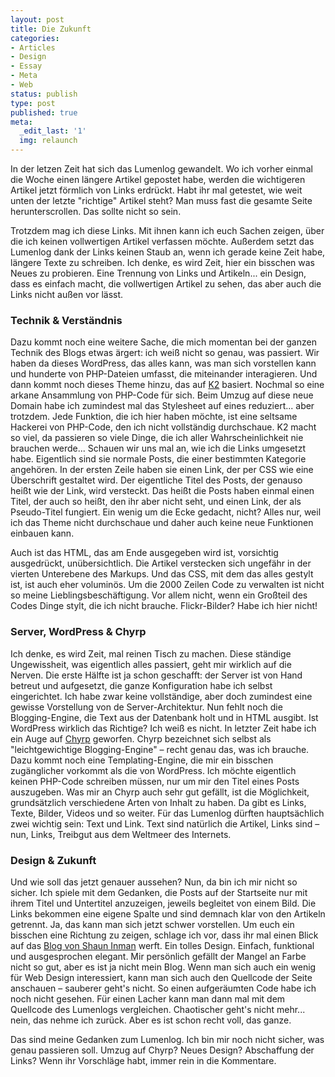 ```yaml
---
layout: post
title: Die Zukunft
categories:
- Articles
- Design
- Essay
- Meta
- Web
status: publish
type: post
published: true
meta:
  _edit_last: '1'
  img: relaunch
---
```

In der letzen Zeit hat sich das Lumenlog gewandelt. Wo ich vorher einmal die Woche einen längere Artikel gepostet habe, werden die wichtigeren Artikel jetzt förmlich von Links erdrückt. Habt ihr mal getestet, wie weit unten der letzte "richtige" Artikel steht? Man muss fast die gesamte Seite herunterscrollen. Das sollte nicht so sein.

Trotzdem mag ich diese Links. Mit ihnen kann ich euch Sachen zeigen, über die ich keinen vollwertigen Artikel verfassen möchte. Außerdem setzt das Lumenlog dank der Links keinen Staub an, wenn ich gerade keine Zeit habe, längere Texte zu schreiben. 
Ich denke, es wird Zeit, hier ein bisschen was Neues zu probieren. Eine Trennung von Links und Artikeln... ein Design, dass es einfach macht, die vollwertigen Artikel zu sehen, das aber auch die Links nicht außen vor lässt.

<h3>Technik & Verständnis</h3>

Dazu kommt noch eine weitere Sache, die mich momentan bei der ganzen Technik des Blogs etwas ärgert: ich weiß nicht so genau, was passiert. Wir haben da dieses WordPress, das alles kann, was man sich vorstellen kann und hunderte von PHP-Dateien umfasst, die miteinander interagieren. Und dann kommt noch dieses Theme hinzu, das auf <a href="http://getk2.com/">K2</a> basiert. Nochmal so eine arkane Ansammlung von PHP-Code für sich. Beim Umzug auf diese neue Domain habe ich zumindest mal das Stylesheet auf eines reduziert... aber trotzdem. Jede Funktion, die ich hier haben möchte, ist eine seltsame Hackerei von PHP-Code, den ich nicht vollständig durchschaue. K2 macht so viel, da passieren so viele Dinge, die ich aller Wahrscheinlichkeit nie brauchen werde...
Schauen wir uns mal an, wie ich die Links umgesetzt habe. Eigentlich sind sie normale Posts, die einer bestimmten Kategorie angehören. In der ersten Zeile haben sie einen Link, der per CSS wie eine Überschrift gestaltet wird. Der eigentliche Titel des Posts, der genauso heißt wie der Link, wird versteckt. Das heißt die Posts haben einmal einen Titel, der auch so heißt, den ihr aber nicht seht, und einen Link, der als Pseudo-Titel fungiert. Ein wenig um die Ecke gedacht, nicht? Alles nur, weil ich das Theme nicht durchschaue und daher auch keine neue Funktionen einbauen kann.

Auch ist das HTML, das am Ende ausgegeben wird ist, vorsichtig ausgedrückt, unübersichtlich. Die Artikel verstecken sich ungefähr in der vierten Unterebene des Markups. Und das CSS, mit dem das alles gestylt ist, ist auch eher voluminös. Um die 2000 Zeilen Code zu verwalten ist nicht so meine Lieblingsbeschäftigung. Vor allem nicht, wenn ein Großteil des Codes Dinge stylt, die ich nicht brauche. Flickr-Bilder? Habe ich hier nicht! 

<h3>Server, WordPress & Chyrp</h3>

Ich denke, es wird Zeit, mal reinen Tisch zu machen. Diese ständige Ungewissheit, was eigentlich alles passiert, geht mir wirklich auf die Nerven. Die erste Hälfte ist ja schon geschafft: der Server ist von Hand betreut und aufgesetzt, die ganze Konfiguration habe ich selbst eingerichtet. Ich habe zwar keine vollständige, aber doch zumindest eine gewisse Vorstellung von de Server-Architektur. Nun fehlt noch die Blogging-Engine, die Text aus der Datenbank holt und in HTML ausgibt. Ist WordPress wirklich das Richtige? Ich weiß es nicht. In letzter Zeit habe ich ein Auge auf <a href="http://chyrp.net/">Chyrp</a> geworfen. Chyrp bezeichnet sich selbst als "leichtgewichtige Blogging-Engine" – recht genau das, was ich brauche.
Dazu kommt noch eine Templating-Engine, die mir ein bisschen zugänglicher vorkommt als die von WordPress. Ich möchte eigentlich keinen PHP-Code schreiben müssen, nur um mir den Titel eines Posts auszugeben. 
Was mir an Chyrp auch sehr gut gefällt, ist die Möglichkeit, grundsätzlich verschiedene Arten von Inhalt zu haben. Da gibt es Links, Texte, Bilder, Videos und so weiter. Für das Lumenlog dürften hauptsächlich zwei wichtig sein: Text und Link. Text sind natürlich die Artikel, Links sind – nun, Links, Treibgut aus dem Weltmeer des Internets.

<h3>Design & Zukunft</h3>

Und wie soll das jetzt genauer aussehen? Nun, da bin ich mir nicht so sicher. Ich spiele mit dem Gedanken, die Posts auf der Startseite nur mit ihrem Titel und Untertitel anzuzeigen, jeweils begleitet von einem Bild. Die Links bekommen eine eigene Spalte und sind demnach klar von den Artikeln getrennt. Ja, das kann man sich jetzt schwer vorstellen. Um euch ein bisschen eine Richtung zu zeigen, schlage ich vor, dass ihr mal einen Blick auf das  <a href="http://shauninman.com/">Blog von Shaun Inman</a> werft. Ein tolles Design. Einfach, funktional und ausgesprochen elegant. Mir persönlich gefällt der Mangel an Farbe nicht so gut, aber es ist ja nicht mein Blog. Wenn man sich auch ein wenig für Web Design interessiert, kann man sich auch den Quellcode der Seite anschauen – sauberer geht's nicht. So einen aufgeräumten Code habe ich noch nicht gesehen. Für einen Lacher kann man dann mal mit dem Quellcode des Lumenlogs vergleichen. Chaotischer geht's nicht mehr... nein, das nehme ich zurück. Aber es ist schon recht voll, das ganze.

Das sind meine Gedanken zum Lumenlog. Ich bin mir noch nicht sicher, was genau passieren soll. Umzug auf Chyrp? Neues Design? Abschaffung der Links? Wenn ihr Vorschläge habt, immer rein in die Kommentare.
